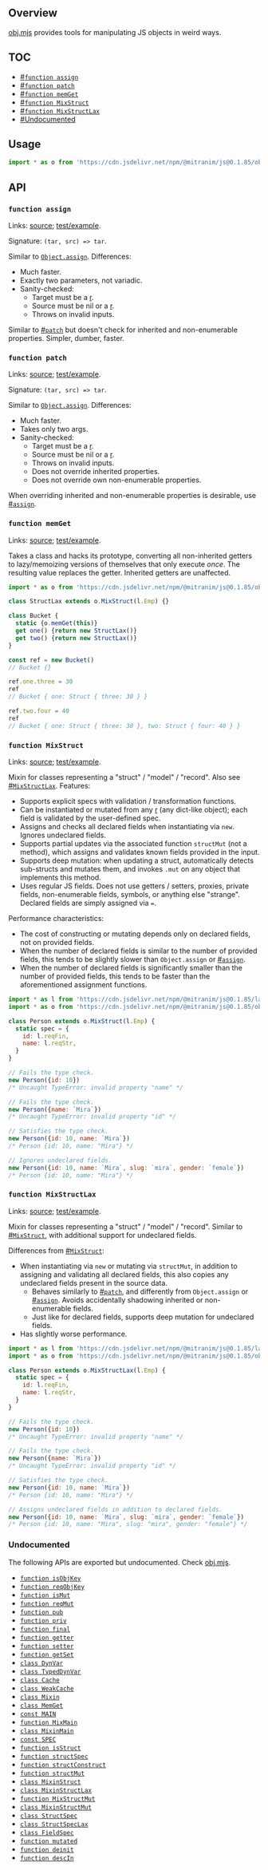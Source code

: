 ## Overview

[obj.mjs](../obj.mjs) provides tools for manipulating JS objects in weird ways.

## TOC

  * [#`function assign`](#function-assign)
  * [#`function patch`](#function-patch)
  * [#`function memGet`](#function-memget)
  * [#`function MixStruct`](#function-mixstruct)
  * [#`function MixStructLax`](#function-mixstructlax)
  * [#Undocumented](#undocumented)

## Usage

```js
import * as o from 'https://cdn.jsdelivr.net/npm/@mitranim/js@0.1.85/obj.mjs'
```

## API

### `function assign`

Links: [source](../obj.mjs#L9); [test/example](../test/obj_test.mjs#L46).

Signature: `(tar, src) => tar`.

Similar to [`Object.assign`](https://developer.mozilla.org/en-US/docs/Web/JavaScript/Reference/Global_Objects/Object/assign). Differences:

  * Much faster.
  * Exactly two parameters, not variadic.
  * Sanity-checked:
    * Target must be a [r](lang_readme.md#function-isrec).
    * Source must be nil or a [r](lang_readme.md#function-isrec).
    * Throws on invalid inputs.

Similar to [#`patch`](#function-patch) but doesn't check for inherited and non-enumerable properties. Simpler, dumber, faster.

### `function patch`

Links: [source](../obj.mjs#L17); [test/example](../test/obj_test.mjs#L170).

Signature: `(tar, src) => tar`.

Similar to [`Object.assign`](https://developer.mozilla.org/en-US/docs/Web/JavaScript/Reference/Global_Objects/Object/assign). Differences:

  * Much faster.
  * Takes only two args.
  * Sanity-checked:
    * Target must be a [r](lang_readme.md#function-isrec).
    * Source must be nil or a [r](lang_readme.md#function-isrec).
    * Throws on invalid inputs.
    * Does not override inherited properties.
    * Does not override own non-enumerable properties.

When overriding inherited and non-enumerable properties is desirable, use [#`assign`](#function-assign).

### `function memGet`

Links: [source](../obj.mjs#L147); [test/example](../test/obj_test.mjs#L755).

Takes a class and hacks its prototype, converting all non-inherited getters to lazy/memoizing versions of themselves that only execute _once_. The resulting value replaces the getter. Inherited getters are unaffected.

```js
import * as o from 'https://cdn.jsdelivr.net/npm/@mitranim/js@0.1.85/obj.mjs'

class StructLax extends o.MixStruct(l.Emp) {}

class Bucket {
  static {o.memGet(this)}
  get one() {return new StructLax()}
  get two() {return new StructLax()}
}

const ref = new Bucket()
// Bucket {}

ref.one.three = 30
ref
// Bucket { one: Struct { three: 30 } }

ref.two.four = 40
ref
// Bucket { one: Struct { three: 30 }, two: Struct { four: 40 } }
```

### `function MixStruct`

Links: [source](../obj.mjs#L196); [test/example](../test/obj_test.mjs#L306).

Mixin for classes representing a "struct" / "model" / "record". Also see [#`MixStructLax`](#function-mixstructlax). Features:

* Supports explicit specs with validation / transformation functions.
* Can be instantiated or mutated from any [r](lang_readme.md#function-isrec) (any dict-like object); each field is validated by the user-defined spec.
* Assigns and checks all declared fields when instantiating via `new`. Ignores undeclared fields.
* Supports partial updates via the associated function `structMut` (not a method), which assigns and validates known fields provided in the input.
* Supports deep mutation: when updating a struct, automatically detects sub-structs and mutates them, and invokes `.mut` on any object that implements this method.
* Uses regular JS fields. Does not use getters / setters, proxies, private fields, non-enumerable fields, symbols, or anything else "strange". Declared fields are simply assigned via `=`.

Performance characteristics:

* The cost of constructing or mutating depends only on declared fields, not on provided fields.
* When the number of declared fields is similar to the number of provided fields, this tends to be slightly slower than `Object.assign` or [#`assign`](#function-assign).
* When the number of declared fields is significantly smaller than the number of provided fields, this tends to be faster than the aforementioned assignment functions.

```js
import * as l from 'https://cdn.jsdelivr.net/npm/@mitranim/js@0.1.85/lang.mjs'
import * as o from 'https://cdn.jsdelivr.net/npm/@mitranim/js@0.1.85/obj.mjs'

class Person extends o.MixStruct(l.Emp) {
  static spec = {
    id: l.reqFin,
    name: l.reqStr,
  }
}

// Fails the type check.
new Person({id: 10})
/* Uncaught TypeError: invalid property "name" */

// Fails the type check.
new Person({name: `Mira`})
/* Uncaught TypeError: invalid property "id" */

// Satisfies the type check.
new Person({id: 10, name: `Mira`})
/* Person {id: 10, name: "Mira"} */

// Ignores undeclared fields.
new Person({id: 10, name: `Mira`, slug: `mira`, gender: `female`})
/* Person {id: 10, name: "Mira"} */
```

### `function MixStructLax`

Links: [source](../obj.mjs#L207); [test/example](../test/obj_test.mjs#L311).

Mixin for classes representing a "struct" / "model" / "record". Similar to [#`MixStruct`](#function-mixstruct), with additional support for undeclared fields.

Differences from [#`MixStruct`](#function-mixstruct):

* When instantiating via `new` or mutating via `structMut`, in addition to assigning and validating all declared fields, this also copies any undeclared fields present in the source data.
  * Behaves similarly to [#`patch`](#function-patch), and differently from `Object.assign` or [#`assign`](#function-assign). Avoids accidentally shadowing inherited or non-enumerable fields.
  * Just like for declared fields, supports deep mutation for undeclared fields.
* Has slightly worse performance.

```js
import * as l from 'https://cdn.jsdelivr.net/npm/@mitranim/js@0.1.85/lang.mjs'
import * as o from 'https://cdn.jsdelivr.net/npm/@mitranim/js@0.1.85/obj.mjs'

class Person extends o.MixStructLax(l.Emp) {
  static spec = {
    id: l.reqFin,
    name: l.reqStr,
  }
}

// Fails the type check.
new Person({id: 10})
/* Uncaught TypeError: invalid property "name" */

// Fails the type check.
new Person({name: `Mira`})
/* Uncaught TypeError: invalid property "id" */

// Satisfies the type check.
new Person({id: 10, name: `Mira`})
/* Person {id: 10, name: "Mira"} */

// Assigns undeclared fields in addition to declared fields.
new Person({id: 10, name: `Mira`, slug: `mira`, gender: `female`})
/* Person {id: 10, name: "Mira", slug: "mira", gender: "female"} */
```

### Undocumented

The following APIs are exported but undocumented. Check [obj.mjs](../obj.mjs).

  * [`function isObjKey`](../obj.mjs#L3)
  * [`function reqObjKey`](../obj.mjs#L4)
  * [`function isMut`](../obj.mjs#L6)
  * [`function reqMut`](../obj.mjs#L7)
  * [`function pub`](../obj.mjs#L27)
  * [`function priv`](../obj.mjs#L37)
  * [`function final`](../obj.mjs#L47)
  * [`function getter`](../obj.mjs#L57)
  * [`function setter`](../obj.mjs#L59)
  * [`function getSet`](../obj.mjs#L61)
  * [`class DynVar`](../obj.mjs#L79)
  * [`class TypedDynVar`](../obj.mjs#L97)
  * [`class Cache`](../obj.mjs#L102)
  * [`class WeakCache`](../obj.mjs#L120)
  * [`class Mixin`](../obj.mjs#L122)
  * [`class MemGet`](../obj.mjs#L149)
  * [`const MAIN`](../obj.mjs#L153)
  * [`function MixMain`](../obj.mjs#L160)
  * [`class MixinMain`](../obj.mjs#L162)
  * [`const SPEC`](../obj.mjs#L173)
  * [`function isStruct`](../obj.mjs#L175)
  * [`function structSpec`](../obj.mjs#L181)
  * [`function structConstruct`](../obj.mjs#L188)
  * [`function structMut`](../obj.mjs#L192)
  * [`class MixinStruct`](../obj.mjs#L198)
  * [`class MixinStructLax`](../obj.mjs#L209)
  * [`function MixStructMut`](../obj.mjs#L218)
  * [`class MixinStructMut`](../obj.mjs#L220)
  * [`class StructSpec`](../obj.mjs#L228)
  * [`class StructSpecLax`](../obj.mjs#L289)
  * [`class FieldSpec`](../obj.mjs#L327)
  * [`function mutated`](../obj.mjs#L355)
  * [`function deinit`](../obj.mjs#L368)
  * [`function descIn`](../obj.mjs#L381)
